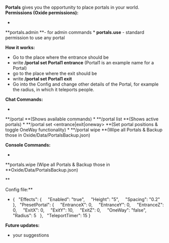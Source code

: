 **Portals** gives you the opportunity to place portals in your world.
**Permissions (Oxide permissions):**


* 
**portals.admin **- for admin commands
* 
**portals.use** - standard permission to use any portal

**How it works:**


* Go to the place where the entrance should be
* write **/portal set Portal1 entrance** (Portal1 is an example name for a Portal)
* go to the place where the exit should be
* write **/portal set Portal1 exit**
* Go into the Config and change other details of the Portal, for example the radius, in which it teleports people.


**Chat Commands:**


* 
**/portal **(Shows available commands)
* 
**/portal list **(Shows active portals)
* 
**/portal set <PortalName> <entrance|exit|oneway> **(Set portal positions & toggle OneWay functionality)
* 
**/portal wipe **(Wipe all Portals & Backup those in Oxide/Data/PortalsBackup.json)

****Console Commands:****


* 
**portals.wipe (Wipe all Portals & Backup those in **Oxide/Data/PortalsBackup.json)


**

Config file:**


* {
  "Effects": {
    "Enabled": "true",
    "Height": "5",
    "Spacing": "0.2"
  },
  "PresetPortal": {
    "EntranceX": 0,
    "EntranceY": 0,
    "EntranceZ": 0,
    "ExitX": 0,
    "ExitY": 10,
    "ExitZ": 0,
    "OneWay": "false",
    "Radius": 5
  },
  "TeleportTimer": 15
}
 


**Future updates:**

- your suggestions